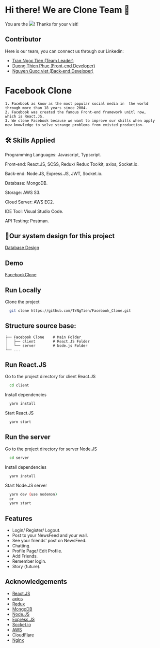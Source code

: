 
# Hi there! We are Clone Team 👋

You are the ![](https://visitor-badge.glitch.me/badge?page_id=TrNgTien.Facebook_Clone)! Thanks for your visit!

## Contributor
Here is our team, you can connect us through our Linkedin:
- [Tran Ngoc Tien (Team Leader)](https://www.linkedin.com/in/viet-nguyen-4b6391195/)
- [Duong Thien Phuc (Front-end Developer)](https://www.linkedin.com/in/phucduongthien/)
- [Nguyen Quoc viet (Back-end Developer)](https://www.linkedin.com/in/viet-nguyen-4b6391195/)
# Facebook Clone

    1. Facebook as know as the most popular social media in  the world through more than 18 years since 2004.
    2. Facebook was created the famous Front-end framework unitl now, which is React.JS.
    3. We clone Facebook because we want to improve our skills when apply new knowledge to solve strange problems from existed production.




## 🛠 Skills Applied
Programming Languages: Javascript, Typscript.

Front-end: React.JS, SCSS, Redux/ Redux Toolkit, axios, Socket.io.

Back-end:  Node.JS, Express.JS, JWT, Socket.io.

Database: MongoDB.

Storage: AWS S3.

Cloud Server: AWS EC2.

IDE Tool: Visual Studio Code.

API Testing: Postman.



## 🔗Our system design for this project

[Database Design](https://app.diagrams.net/#G14e2qY_iwxaKzx4obkxVMY3IJHQOGCcPb)

## Demo

[FacebookClone](https://fbclone.iuweb.online)


## Run Locally

Clone the project

```bash
  git clone https://github.com/TrNgTien/Facebook_Clone.git
```
## Structure source base:

    ├── Facebook Clone    # Main Folder
    │   ├── client        # React.JS Folder
    │   └── server        # Node.js Folder
    └── ...

## Run React.JS

Go to the project directory for client React.JS



```bash
  cd client
```

Install dependencies

```bash
  yarn install
```
Start React.JS 

```bash
  yarn start
```

## Run the server

Go to the project directory for server Node.JS

```bash
  cd server
```

Install dependencies

```bash
  yarn install
```

Start Node.JS server

```bash
  yarn dev (use nodemon) 
  or
  yarn start
```

## Features

- Login/ Register/ Logout.
- Post to your NewsFeed and your wall. 
- See your friends' post on NewsFeed.
- Chatting.
- Profile Page/ Edit Profile.
- Add Friends.
- Remember login.
- Story (future).


## Acknowledgements
- [React.JS](https://reactjs.org/)
- [axios](https://axios-http.com/docs/intro)
- [Redux](https://redux.js.org/)
- [MongoDB](https://www.mongodb.com/)
- [Node.JS](https://nodejs.org/en/) 
- [Express.JS](https://expressjs.com/)
- [Socket.io](https://socket.io/)
- [AWS](https://aws.amazon.com/)
- [CloudFlare](https://dash.cloudflare.com/login)
- [Nginx](https://www.nginx.com/)
